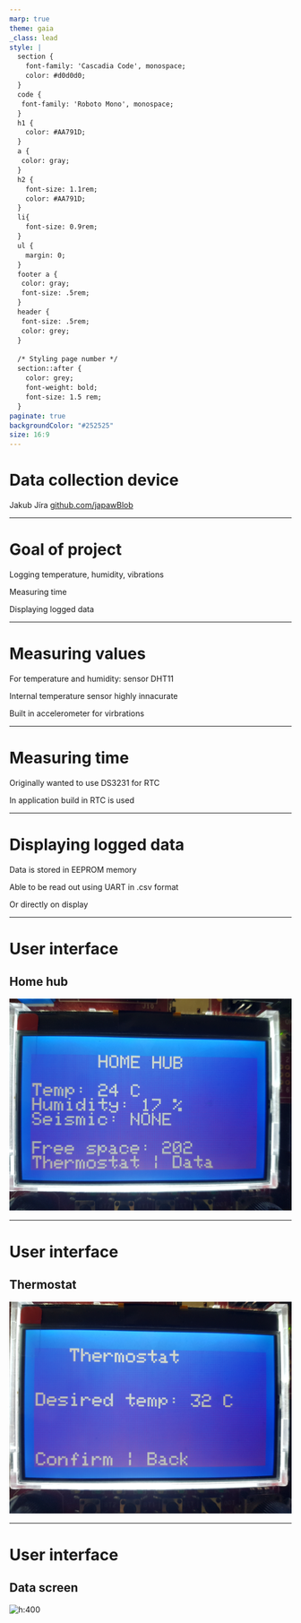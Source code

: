 ```yaml
---
marp: true
theme: gaia
_class: lead
style: |
  section {
    font-family: 'Cascadia Code', monospace;
    color: #d0d0d0;
  }
  code {
   font-family: 'Roboto Mono', monospace;
  }
  h1 {
    color: #AA791D;
  }
  a {
   color: gray;
  }
  h2 {
    font-size: 1.1rem;
    color: #AA791D;
  }
  li{
    font-size: 0.9rem;
  }
  ul {
    margin: 0;
  }
  footer a {
   color: gray;
   font-size: .5rem;
  }
  header {
   font-size: .5rem;
   color: grey;
  }

  /* Styling page number */
  section::after {
    color: grey;
    font-weight: bold;
    font-size: 1.5 rem;
  }
paginate: true
backgroundColor: "#252525"
size: 16:9
---
```

<!--
header: ''
footer: 'Created using Marp'
paginate: false
-->

<!--#
Co budeme probírat? Nebudu Vás učit jak vypadá for cyklus, ale trochu bych s Váma chtěl projít problematiku toho, proč nemáme jen jeden programovací jazyk. 

Nechci z Vás udělat programátory, ale spíš Vám dát nějakej rozhled ohledně toho, co se vlastně děje, a kdybyste se s programátorama bavili, tak ať jim aspoň trochu rozumíte - Alza story
-->

# Data collection device

Jakub Jíra
[github.com/japawBlob](https://github.com/japawBlob)

---


<!--
header: 'Data collection device'
footer: '[japawBlob/data-collection-device](https://github.com/japawBlob/data-collection-device)'
paginate: true
-->

# Goal of project

Logging temperature, humidity, vibrations

Measuring time

Displaying logged data

---

# Measuring values 

For temperature and humidity: sensor DHT11

Internal temperature sensor highly innacurate

Built in accelerometer for virbrations

---

# Measuring time

Originally wanted to use DS3231 for RTC

In application build in RTC is used

---


# Displaying logged data

Data is stored in EEPROM memory

Able to be read out using UART in .csv format

Or directly on display

---

# User interface

## Home hub

![h:400](media/home.jpg)

---

# User interface

## Thermostat

![h:400](media/thermostat.jpg)

---

# User interface

## Data screen

![h:400](media/data.jpg)
